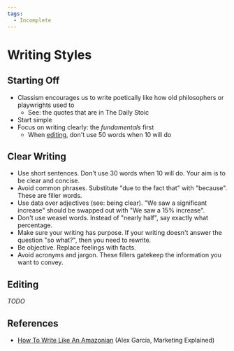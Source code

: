 ```yaml
---
tags:
  - Incomplete
---
```


# Writing Styles

## Starting Off

- Classism encourages us to write poetically like how old philosophers or
  playwrights used to
  - See: the quotes that are in The Daily Stoic
- Start simple
- Focus on writing clearly: the _fundamentals_ first
  - When [editing](#Editing), don't use 50 words when 10 will do

## Clear Writing

- Use short sentences. Don't use 30 words when 10 will do. Your aim is to be
  clear and concise.
- Avoid common phrases. Substitute "due to the fact that" with "because". These
  are filler words.
- Use data over adjectives (see: being clear). "We saw a significant increase"
  should be swapped out with "We saw a 15% increase".
- Don't use weasel words. Instead of "nearly half", say exactly what percentage.
- Make sure your writing has purpose. If your writing doesn't answer the
  question "so what?", then you need to rewrite.
- Be objective. Replace feelings with facts.
- Avoid acronyms and jargon. These fillers gatekeep the information you want to
  convey.

## Editing

_TODO_

## References

- [How To Write Like An Amazonian](https://preview.mailerlite.com/o7j1g2p9d0)
  (Alex Garcia, Marketing Explained)

